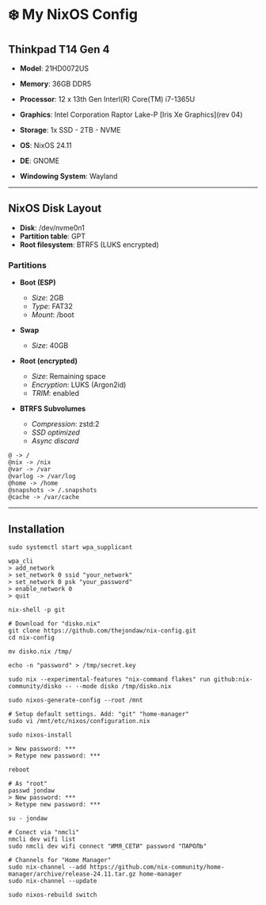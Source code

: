 # ❄️ My NixOS Config

## Thinkpad T14 Gen 4

- **Model**: 21HD0072US
- **Memory**: 36GB DDR5
- **Processor**: 12 x 13th Gen Interl(R) Core(TM) i7-1365U
- **Graphics**: Intel Corporation Raptor Lake-P [Iris Xe Graphics](rev 04)
- **Storage**: 1x SSD - 2TB - NVME

- **OS**: NixOS 24.11
- **DE**: GNOME
- **Windowing System**: Wayland

---

## NixOS Disk Layout

- **Disk**: /dev/nvme0n1
- **Partition table**: GPT
- **Root filesystem**: BTRFS (LUKS encrypted)

### Partitions

- **Boot (ESP)**
  - *Size*: 2GB
  - *Type*: FAT32
  - *Mount*: /boot

- **Swap**
  - *Size*: 40GB

- **Root (encrypted)**
  - *Size*: Remaining space
  - *Encryption*: LUKS (Argon2id)
  - *TRIM*: enabled

- **BTRFS Subvolumes**
  - *Compression*: zstd:2
  - *SSD optimized*
  - *Async discard*

```shell
@ -> /
@nix -> /nix
@var -> /var
@varlog -> /var/log
@home -> /home
@snapshots -> /.snapshots
@cache -> /var/cache
```

---

## Installation


```shell
sudo systemctl start wpa_supplicant

wpa_cli
> add_network
> set_network 0 ssid "your_network"
> set_network 0 psk "your_password"
> enable_network 0
> quit

nix-shell -p git

# Download for "disko.nix"
git clone https://github.com/thejondaw/nix-config.git
cd nix-config

mv disko.nix /tmp/

echo -n "password" > /tmp/secret.key

sudo nix --experimental-features "nix-command flakes" run github:nix-community/disko -- --mode disko /tmp/disko.nix

sudo nixos-generate-config --root /mnt

# Setup default settings. Add: "git" "home-manager"
sudo vi /mnt/etc/nixos/configuration.nix

sudo nixos-install

> New password: ***
> Retype new password: *** 

reboot

# As "root"
passwd jondaw
> New password: ***
> Retype new password: *** 

su - jondaw

# Conect via "nmcli" 
nmcli dev wifi list
sudo nmcli dev wifi connect "ИМЯ_СЕТИ" password "ПАРОЛЬ"

# Channels for "Home Manager"
sudo nix-channel --add https://github.com/nix-community/home-manager/archive/release-24.11.tar.gz home-manager
sudo nix-channel --update

sudo nixos-rebuild switch
```
